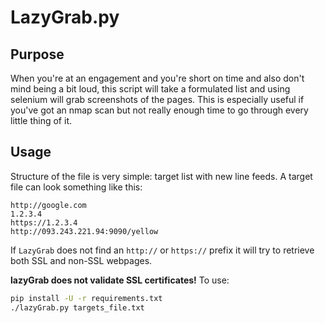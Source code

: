 # LazyGrab.py

## Purpose

When you're at an engagement and you're short on time and also don't mind being a bit loud, this script will take a formulated list and using selenium will grab screenshots of the pages. This is especially useful if you've got an nmap scan but not really enough time to go through every little thing of it.

## Usage

Structure of the file is very simple: target list with new line feeds. A target file can look something like this:
```
http://google.com
1.2.3.4
https://1.2.3.4
http://093.243.221.94:9090/yellow
```

If `LazyGrab` does not find an `http://` or `https://` prefix it will try to retrieve both SSL and non-SSL webpages.

**lazyGrab does not validate SSL certificates!**
To use:

```bash
pip install -U -r requirements.txt
./lazyGrab.py targets_file.txt
```

